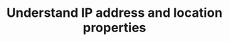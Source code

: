 ---
title: "Understand IP address and location properties"
source: "https://help.amplitude.com/hc/en-us/articles/17646803703323-Understand-IP-address-and-location-properties"
id: 9771eb95-0cac-4de7-a34b-c65f7e157f67
---